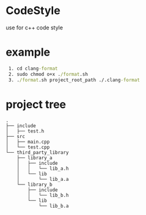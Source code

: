 # CodeStyle
use for c++ code style

# example

```cmd
 1. cd clang-format
 2. sudo chmod o+x ./format.sh
 3. ./format.sh project_root_path ./.clang-format
```

# project tree

```
.
├── include
│   ├── test.h
├── src
│   ├── main.cpp
│   └── test.cpp
└── third_party_library
    ├── library_a
    │   ├── include
    │   │   └── lib_a.h
    │   └── lib
    │       └── lib_a.a
    └── library_b
        ├── include
        │   └── lib_b.h
        └── lib
            └── lib_b.a
```